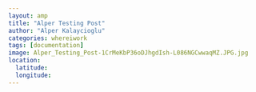 ```yaml
---
layout: amp
title: "Alper Testing Post"
author: "Alper Kalaycioglu"
categories: whereiwork
tags: [documentation]
image: Alper_Testing_Post-1CrMeKbP36oDJhgdIsh-L086NGCwwaqMZ.JPG.jpg
location:
  latitude: 
  longitude: 
---
```

